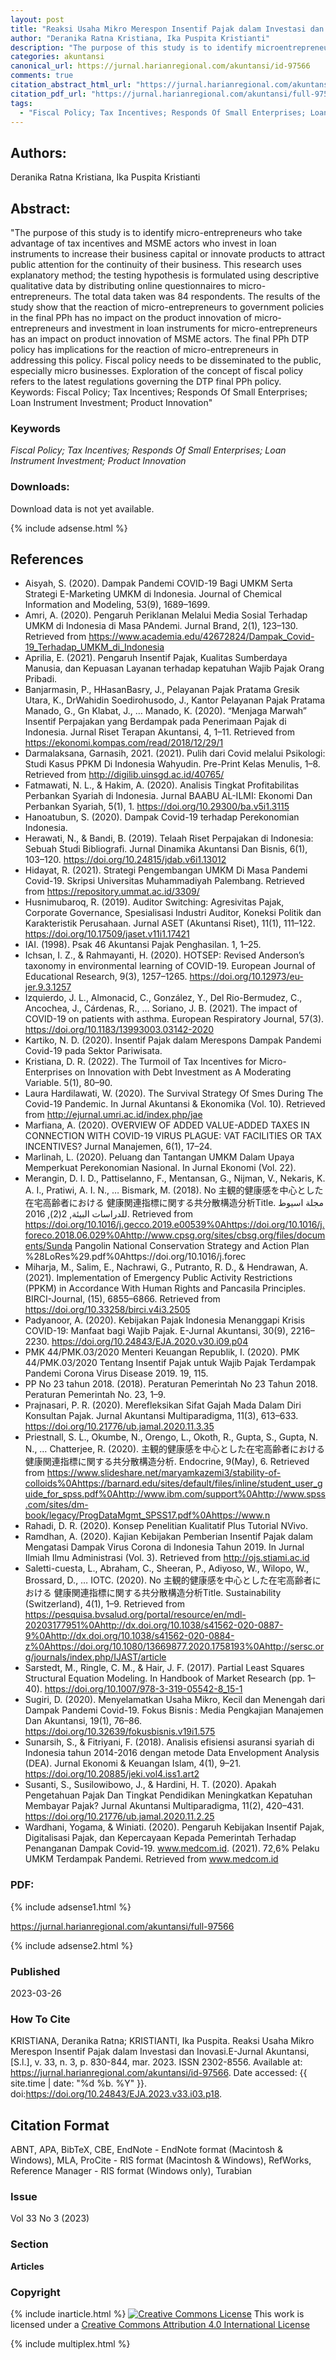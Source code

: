 ```yaml
---
layout: post
title: "Reaksi Usaha Mikro Merespon Insentif Pajak dalam Investasi dan Inovasi"
author: "Deranika Ratna Kristiana, Ika Puspita Kristianti"
description: "The purpose of this study is to identify microentrepreneurs who take advantage of tax incentives and MSME actors who invest in loan instruments to increase their busine"
categories: akuntansi
canonical_url: https://jurnal.harianregional.com/akuntansi/id-97566
comments: true
citation_abstract_html_url: "https://jurnal.harianregional.com/akuntansi/id-97566"
citation_pdf_url: "https://jurnal.harianregional.com/akuntansi/full-97566"
tags:
  - "Fiscal Policy; Tax Incentives; Responds Of Small Enterprises; Loan Instrument Investment; Product Innovation"
---
```


## Authors:
Deranika Ratna Kristiana, Ika Puspita Kristianti

## Abstract:
"The purpose of this study is to identify micro-entrepreneurs who take advantage of tax incentives and MSME actors who invest in loan instruments to increase their business capital or innovate products to attract public attention for the continuity of their business. This research uses explanatory method; the testing hypothesis is formulated using descriptive qualitative data by distributing online questionnaires to micro-entrepreneurs. The total data taken was 84 respondents. The results of the study show that the reaction of micro-entrepreneurs to government policies in the final PPh has no impact on the product innovation of micro-entrepreneurs and investment in loan instruments for micro-entrepreneurs has an impact on product innovation of MSME actors. The final PPh DTP policy has implications for the reaction of micro-entrepreneurs in addressing this policy. Fiscal policy needs to be disseminated to the public, especially micro businesses. Exploration of the concept of fiscal policy refers to the latest regulations governing the DTP final PPh policy. Keywords: Fiscal Policy; Tax Incentives; Responds Of Small Enterprises; Loan Instrument Investment; Product Innovation"

### Keywords
*Fiscal Policy; Tax Incentives; Responds Of Small Enterprises; Loan Instrument Investment; Product Innovation*

### Downloads:
Download data is not yet available.

{% include adsense.html %}
## References
- Aisyah, S. (2020). Dampak Pandemi COVID-19 Bagi UMKM Serta Strategi E-Marketing UMKM di Indonesia. Journal of Chemical Information and Modeling, 53(9), 1689–1699.
- Amri, A. (2020). Pengaruh Periklanan Melalui Media Sosial Terhadap UMKM di Indonesia di Masa PAndemi. Jurnal Brand, 2(1), 123–130. Retrieved from https://www.academia.edu/42672824/Dampak_Covid-19_Terhadap_UMKM_di_Indonesia
- Aprilia, E. (2021). Pengaruh Insentif Pajak, Kualitas Sumberdaya Manusia, dan Kepuasan Layanan terhadap kepatuhan Wajib Pajak Orang Pribadi.
- Banjarmasin, P., HHasanBasry, J., Pelayanan Pajak Pratama Gresik Utara, K., DrWahidin Soedirohusodo, J., Kantor Pelayanan Pajak Pratama Manado, G., Gn Klabat, J., … Manado, K. (2020). “Menjaga Marwah” Insentif Perpajakan yang Berdampak pada Penerimaan Pajak di Indonesia. Jurnal Riset Terapan Akuntansi, 4, 1–11. Retrieved from https://ekonomi.kompas.com/read/2018/12/29/1
- Darmalaksana, Garnasih, 2021. (2021). Pulih dari Covid melalui Psikologi: Studi Kasus PPKM Di Indonesia Wahyudin. Pre-Print Kelas Menulis, 1–8. Retrieved from http://digilib.uinsgd.ac.id/40765/
- Fatmawati, N. L., & Hakim, A. (2020). Analisis Tingkat Profitabilitas Perbankan Syariah di Indonesia. Jurnal BAABU AL-ILMI: Ekonomi Dan Perbankan Syariah, 5(1), 1. https://doi.org/10.29300/ba.v5i1.3115
- Hanoatubun, S. (2020). Dampak Covid-19 terhadap Perekonomian Indonesia.
- Herawati, N., & Bandi, B. (2019). Telaah Riset Perpajakan di Indonesia: Sebuah Studi Bibliografi. Jurnal Dinamika Akuntansi Dan Bisnis, 6(1), 103–120. https://doi.org/10.24815/jdab.v6i1.13012
- Hidayat, R. (2021). Strategi Pengembangan UMKM Di Masa Pandemi Covid-19. Skripsi Universitas Muhammadiyah Palembang. Retrieved from https://repository.ummat.ac.id/3309/
- Husnimubaroq, R. (2019). Auditor Switching: Agresivitas Pajak, Corporate Governance, Spesialisasi Industri Auditor, Koneksi Politik dan Karakteristik Perusahaan. Jurnal ASET (Akuntansi Riset), 11(1), 111–122. https://doi.org/10.17509/jaset.v11i1.17421
- IAI. (1998). Psak 46 Akuntansi Pajak Penghasilan. 1, 1–25.
- Ichsan, I. Z., & Rahmayanti, H. (2020). HOTSEP: Revised Anderson’s taxonomy in environmental learning of COVID-19. European Journal of Educational Research, 9(3), 1257–1265. https://doi.org/10.12973/eu-jer.9.3.1257
- Izquierdo, J. L., Almonacid, C., González, Y., Del Rio-Bermudez, C., Ancochea, J., Cárdenas, R., … Soriano, J. B. (2021). The impact of COVID-19 on patients with asthma. European Respiratory Journal, 57(3). https://doi.org/10.1183/13993003.03142-2020
- Kartiko, N. D. (2020). Insentif Pajak dalam Merespons Dampak Pandemi Covid-19 pada Sektor Pariwisata.
- Kristiana, D. R. (2022). The Turmoil of Tax Incentives for Micro-Enterprises on Innovation with Debt Investment as A Moderating Variable. 5(1), 80–90.
- Laura Hardilawati, W. (2020). The Survival Strategy Of Smes During The Covid-19 Pandemic. In Jurnal Akuntansi & Ekonomika (Vol. 10). Retrieved from http://ejurnal.umri.ac.id/index.php/jae
- Marfiana, A. (2020). OVERVIEW OF ADDED VALUE-ADDED TAXES IN CONNECTION WITH COVID-19 VIRUS PLAGUE: VAT FACILITIES OR TAX INCENTIVES? Jurnal Manajemen, 6(1), 17–24.
- Marlinah, L. (2020). Peluang dan Tantangan UMKM Dalam Upaya Memperkuat Perekonomian Nasional. In Jurnal Ekonomi (Vol. 22).
- Merangin, D. I. D., Pattiselanno, F., Mentansan, G., Nijman, V., Nekaris, K. A. I., Pratiwi, A. I. N., … Bismark, M. (2018). No 主観的健康感を中心とした在宅高齢者における 健康関連指標に関する共分散構造分析Title. مجلة اسيوط للدراسات البيئة, 2(2), 2016. Retrieved from https://doi.org/10.1016/j.gecco.2019.e00539%0Ahttps://doi.org/10.1016/j.foreco.2018.06.029%0Ahttp://www.cpsg.org/sites/cbsg.org/files/documents/Sunda Pangolin National Conservation Strategy and Action Plan %28LoRes%29.pdf%0Ahttps://doi.org/10.1016/j.forec
- Miharja, M., Salim, E., Nachrawi, G., Putranto, R. D., & Hendrawan, A. (2021). Implementation of Emergency Public Activity Restrictions (PPKM) in Accordance With Human Rights and Pancasila Principles. BIRCI-Journal, (15), 6855–6866. Retrieved from https://doi.org/10.33258/birci.v4i3.2505
- Padyanoor, A. (2020). Kebijakan Pajak Indonesia Menanggapi Krisis COVID-19: Manfaat bagi Wajib Pajak. E-Jurnal Akuntansi, 30(9), 2216–2230. https://doi.org/10.24843/EJA.2020.v30.i09.p04
- PMK 44/PMK.03/2020 Menteri Keuangan Republik, I. (2020). PMK 44/PMK.03/2020 Tentang Insentif Pajak untuk Wajib Pajak Terdampak Pandemi Corona Virus Disease 2019. 19, 115.
- PP No 23 tahun 2018. (2018). Peraturan Pemerintah No 23 Tahun 2018. Peraturan Pemerintah No. 23, 1–9.
- Prajnasari, P. R. (2020). Merefleksikan Sifat Gajah Mada Dalam Diri Konsultan Pajak. Jurnal Akuntansi Multiparadigma, 11(3), 613–633. https://doi.org/10.21776/ub.jamal.2020.11.3.35
- Priestnall, S. L., Okumbe, N., Orengo, L., Okoth, R., Gupta, S., Gupta, N. N., … Chatterjee, R. (2020). 主観的健康感を中心とした在宅高齢者における 健康関連指標に関する共分散構造分析. Endocrine, 9(May), 6. Retrieved from https://www.slideshare.net/maryamkazemi3/stability-of-colloids%0Ahttps://barnard.edu/sites/default/files/inline/student_user_guide_for_spss.pdf%0Ahttp://www.ibm.com/support%0Ahttp://www.spss.com/sites/dm-book/legacy/ProgDataMgmt_SPSS17.pdf%0Ahttps://www.n
- Rahadi, D. R. (2020). Konsep Penelitian Kualitatif Plus Tutorial NVivo.
- Ramdhan, A. (2020). Kajian Kebijakan Pemberian Insentif Pajak dalam Mengatasi Dampak Virus Corona di Indonesia Tahun 2019. In Jurnal Ilmiah Ilmu Administrasi (Vol. 3). Retrieved from http://ojs.stiami.ac.id
- Saletti-cuesta, L., Abraham, C., Sheeran, P., Adiyoso, W., Wilopo, W., Brossard, D., … IOTC. (2020). No 主観的健康感を中心とした在宅高齢者における 健康関連指標に関する共分散構造分析Title. Sustainability (Switzerland), 4(1), 1–9. Retrieved from https://pesquisa.bvsalud.org/portal/resource/en/mdl-20203177951%0Ahttp://dx.doi.org/10.1038/s41562-020-0887-9%0Ahttp://dx.doi.org/10.1038/s41562-020-0884-z%0Ahttps://doi.org/10.1080/13669877.2020.1758193%0Ahttp://sersc.org/journals/index.php/IJAST/article
- Sarstedt, M., Ringle, C. M., & Hair, J. F. (2017). Partial Least Squares Structural Equation Modeling. In Handbook of Market Research (pp. 1–40). https://doi.org/10.1007/978-3-319-05542-8_15-1
- Sugiri, D. (2020). Menyelamatkan Usaha Mikro, Kecil dan Menengah dari Dampak Pandemi Covid-19. Fokus Bisnis : Media Pengkajian Manajemen Dan Akuntansi, 19(1), 76–86. https://doi.org/10.32639/fokusbisnis.v19i1.575
- Sunarsih, S., & Fitriyani, F. (2018). Analisis efisiensi asuransi syariah di Indonesia tahun 2014-2016 dengan metode Data Envelopment Analysis (DEA). Jurnal Ekonomi & Keuangan Islam, 4(1), 9–21. https://doi.org/10.20885/jeki.vol4.iss1.art2
- Susanti, S., Susilowibowo, J., & Hardini, H. T. (2020). Apakah Pengetahuan Pajak Dan Tingkat Pendidikan Meningkatkan Kepatuhan Membayar Pajak? Jurnal Akuntansi Multiparadigma, 11(2), 420–431. https://doi.org/10.21776/ub.jamal.2020.11.2.25
- Wardhani, Yogama, & Winiati. (2020). Pengaruh Kebijakan Insentif Pajak, Digitalisasi Pajak, dan Kepercayaan Kepada Pemerintah Terhadap Penanganan Dampak Covid-19. www.medcom.id. (2021). 72,6% Pelaku UMKM Terdampak Pandemi. Retrieved from www.medcom.id

### PDF:

{% include adsense1.html %}

<https://jurnal.harianregional.com/akuntansi/full-97566>

{% include adsense2.html %}

### Published
2023-03-26

### How To Cite
KRISTIANA, Deranika Ratna; KRISTIANTI, Ika Puspita.  Reaksi Usaha Mikro Merespon Insentif Pajak dalam Investasi dan Inovasi.E-Jurnal Akuntansi, [S.l.], v. 33, n. 3, p. 830-844, mar. 2023. ISSN 2302-8556. Available at: <https://jurnal.harianregional.com/akuntansi/id-97566>. Date accessed: {{ site.time | date: "%d %b. %Y" }}. doi:https://doi.org/10.24843/EJA.2023.v33.i03.p18.

## Citation Format
ABNT, APA, BibTeX, CBE, EndNote - EndNote format (Macintosh & Windows), MLA, ProCite - RIS format (Macintosh & Windows), RefWorks, Reference Manager - RIS format (Windows only), Turabian

### Issue
Vol 33 No 3 (2023)

### Section 
**Articles**

### Copyright 
{% include inarticle.html %}
<a href="http://creativecommons.org/licenses/by/4.0/" rel="license"><img src="https://i.creativecommons.org/l/by/4.0/88x31.png" alt="Creative Commons License" /></a>
This work is licensed under a <a href="http://creativecommons.org/licenses/by/4.0/" rel="nofollow">Creative Commons Attribution 4.0 International License</a>

{% include multiplex.html %}
